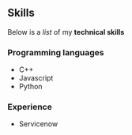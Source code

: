 ## Skills
Below is a _list_ of my **technical skills**
### Programming languages
- C++
- Javascript
- Python

### Experience
- Servicenow
